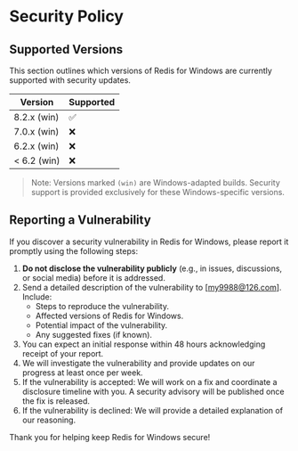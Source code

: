 # Security Policy

## Supported Versions

This section outlines which versions of Redis for Windows are currently supported with security updates.

| Version       | Supported          |
| ------------- | ------------------ |
| 8.2.x (win)   | :white_check_mark: |  
| 7.0.x (win)   | :x: |  <!-- No longer supported -->
| 6.2.x (win)   | :x:                |  <!-- No longer supported -->
| < 6.2 (win)   | :x:                |  <!-- Earlier versions, no support -->

> Note: Versions marked `(win)` are Windows-adapted builds. Security support is provided exclusively for these Windows-specific versions.


## Reporting a Vulnerability

If you discover a security vulnerability in Redis for Windows, please report it promptly using the following steps:

1. **Do not disclose the vulnerability publicly** (e.g., in issues, discussions, or social media) before it is addressed.
2. Send a detailed description of the vulnerability to [my9988@126.com]. Include:
   - Steps to reproduce the vulnerability.
   - Affected versions of Redis for Windows.
   - Potential impact of the vulnerability.
   - Any suggested fixes (if known).
3. You can expect an initial response within 48 hours acknowledging receipt of your report.
4. We will investigate the vulnerability and provide updates on our progress at least once per week.
5. If the vulnerability is accepted: We will work on a fix and coordinate a disclosure timeline with you. A security advisory will be published once the fix is released.
6. If the vulnerability is declined: We will provide a detailed explanation of our reasoning.


Thank you for helping keep Redis for Windows secure!

